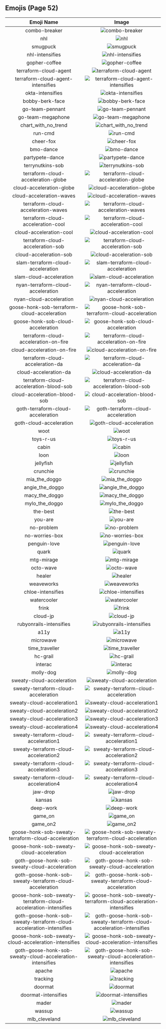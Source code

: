 
  ## Emojis (Page 52)
  |Emoji Name|Image|
  | :-: | :-: |
  |combo-breaker| ![combo-breaker](/output/combo-breaker.png)|
  |nhl| ![nhl](/output/nhl.png)|
  |smugpuck| ![smugpuck](/output/smugpuck.png)|
  |nhl-intensifies| ![nhl-intensifies](/output/nhl-intensifies.gif)|
  |gopher-coffee| ![gopher-coffee](/output/gopher-coffee.gif)|
  |terraform-cloud-agent| ![terraform-cloud-agent](/output/terraform-cloud-agent)|
  |terraform-cloud-agent-intensifies| ![terraform-cloud-agent-intensifies](/output/terraform-cloud-agent-intensifies)|
  |okta-intensifies| ![okta-intensifies](/output/okta-intensifies.gif)|
  |bobby-berk-face| ![bobby-berk-face](/output/bobby-berk-face.png)|
  |go-team-pennant| ![go-team-pennant](/output/go-team-pennant.png)|
  |go-team-megaphone| ![go-team-megaphone](/output/go-team-megaphone.png)|
  |chart_with_no_trend| ![chart_with_no_trend](/output/chart_with_no_trend.png)|
  |run-cmd| ![run-cmd](/output/run-cmd.png)|
  |cheer-fox| ![cheer-fox](/output/cheer-fox.gif)|
  |bmo-dance| ![bmo-dance](/output/bmo-dance.gif)|
  |partypete-dance| ![partypete-dance](/output/partypete-dance)|
  |terrynutkins-sob| ![terrynutkins-sob](/output/terrynutkins-sob.png)|
  |terraform-cloud-acceleration-globe| ![terraform-cloud-acceleration-globe](/output/terraform-cloud-acceleration-globe.gif)|
  |cloud-acceleration-globe| ![cloud-acceleration-globe](/output/cloud-acceleration-globe.gif)|
  |cloud-acceleration-waves| ![cloud-acceleration-waves](/output/cloud-acceleration-waves.gif)|
  |terraform-cloud-acceleration-waves| ![terraform-cloud-acceleration-waves](/output/terraform-cloud-acceleration-waves.gif)|
  |terraform-cloud-acceleration-cool| ![terraform-cloud-acceleration-cool](/output/terraform-cloud-acceleration-cool.png)|
  |cloud-acceleration-cool| ![cloud-acceleration-cool](/output/cloud-acceleration-cool.png)|
  |terraform-cloud-acceleration-sob| ![terraform-cloud-acceleration-sob](/output/terraform-cloud-acceleration-sob.png)|
  |cloud-acceleration-sob| ![cloud-acceleration-sob](/output/cloud-acceleration-sob.png)|
  |slam-terraform-cloud-acceleration| ![slam-terraform-cloud-acceleration](/output/slam-terraform-cloud-acceleration.png)|
  |slam-cloud-acceleration| ![slam-cloud-acceleration](/output/slam-cloud-acceleration.png)|
  |nyan-terraform-cloud-acceleration| ![nyan-terraform-cloud-acceleration](/output/nyan-terraform-cloud-acceleration.gif)|
  |nyan-cloud-acceleration| ![nyan-cloud-acceleration](/output/nyan-cloud-acceleration.gif)|
  |goose-honk-sob-terraform-cloud-acceleration| ![goose-honk-sob-terraform-cloud-acceleration](/output/goose-honk-sob-terraform-cloud-acceleration.png)|
  |goose-honk-sob-cloud-acceleration| ![goose-honk-sob-cloud-acceleration](/output/goose-honk-sob-cloud-acceleration.png)|
  |terraform-cloud-acceleration-on-fire| ![terraform-cloud-acceleration-on-fire](/output/terraform-cloud-acceleration-on-fire.gif)|
  |cloud-acceleration-on-fire| ![cloud-acceleration-on-fire](/output/cloud-acceleration-on-fire.gif)|
  |terraform-cloud-acceleration-da| ![terraform-cloud-acceleration-da](/output/terraform-cloud-acceleration-da.png)|
  |cloud-acceleration-da| ![cloud-acceleration-da](/output/cloud-acceleration-da.png)|
  |terraform-cloud-acceleration-blood-sob| ![terraform-cloud-acceleration-blood-sob](/output/terraform-cloud-acceleration-blood-sob.png)|
  |cloud-acceleration-blood-sob| ![cloud-acceleration-blood-sob](/output/cloud-acceleration-blood-sob.png)|
  |goth-terraform-cloud-acceleration| ![goth-terraform-cloud-acceleration](/output/goth-terraform-cloud-acceleration.png)|
  |goth-cloud-acceleration| ![goth-cloud-acceleration](/output/goth-cloud-acceleration.png)|
  |woot| ![woot](/output/woot.png)|
  |toys-r-us| ![toys-r-us](/output/toys-r-us.png)|
  |cabin| ![cabin](/output/cabin.png)|
  |loon| ![loon](/output/loon.png)|
  |jellyfish| ![jellyfish](/output/jellyfish.png)|
  |crunchie| ![crunchie](/output/crunchie.png)|
  |mia_the_doggo| ![mia_the_doggo](/output/mia_the_doggo.png)|
  |angie_the_doggo| ![angie_the_doggo](/output/angie_the_doggo.png)|
  |macy_the_doggo| ![macy_the_doggo](/output/macy_the_doggo.png)|
  |mylo_the_doggo| ![mylo_the_doggo](/output/mylo_the_doggo.png)|
  |the-best| ![the-best](/output/the-best.png)|
  |you-are| ![you-are](/output/you-are.png)|
  |no-problem| ![no-problem](/output/no-problem.png)|
  |no-worries-box| ![no-worries-box](/output/no-worries-box.png)|
  |penguin-love| ![penguin-love](/output/penguin-love.gif)|
  |quark| ![quark](/output/quark.jpg)|
  |mtg-mirage| ![mtg-mirage](/output/mtg-mirage.png)|
  |octo-wave| ![octo-wave](/output/octo-wave.gif)|
  |healer| ![healer](/output/healer.jpg)|
  |weaveworks| ![weaveworks](/output/weaveworks.png)|
  |chloe-intensifies| ![chloe-intensifies](/output/chloe-intensifies.gif)|
  |watercooler| ![watercooler](/output/watercooler.png)|
  |frink| ![frink](/output/frink.png)|
  |cloud-jp| ![cloud-jp](/output/cloud-jp.png)|
  |rubyonrails-intensifies| ![rubyonrails-intensifies](/output/rubyonrails-intensifies.gif)|
  |a11y| ![a11y](/output/a11y.png)|
  |microwave| ![microwave](/output/microwave.jpg)|
  |time_traveller| ![time_traveller](/output/time_traveller.png)|
  |hc-grail| ![hc-grail](/output/hc-grail.png)|
  |interac| ![interac](/output/interac.png)|
  |molly-dog| ![molly-dog](/output/molly-dog.png)|
  |sweaty-cloud-acceleration| ![sweaty-cloud-acceleration](/output/sweaty-cloud-acceleration.png)|
  |sweaty-terraform-cloud-acceleration| ![sweaty-terraform-cloud-acceleration](/output/sweaty-terraform-cloud-acceleration.png)|
  |sweaty-cloud-acceleration1| ![sweaty-cloud-acceleration1](/output/sweaty-cloud-acceleration1.png)|
  |sweaty-cloud-acceleration2| ![sweaty-cloud-acceleration2](/output/sweaty-cloud-acceleration2.png)|
  |sweaty-cloud-acceleration3| ![sweaty-cloud-acceleration3](/output/sweaty-cloud-acceleration3.png)|
  |sweaty-cloud-acceleration4| ![sweaty-cloud-acceleration4](/output/sweaty-cloud-acceleration4.png)|
  |sweaty-terraform-cloud-acceleration1| ![sweaty-terraform-cloud-acceleration1](/output/sweaty-terraform-cloud-acceleration1.png)|
  |sweaty-terraform-cloud-acceleration2| ![sweaty-terraform-cloud-acceleration2](/output/sweaty-terraform-cloud-acceleration2.png)|
  |sweaty-terraform-cloud-acceleration3| ![sweaty-terraform-cloud-acceleration3](/output/sweaty-terraform-cloud-acceleration3.png)|
  |sweaty-terraform-cloud-acceleration4| ![sweaty-terraform-cloud-acceleration4](/output/sweaty-terraform-cloud-acceleration4.png)|
  |jaw-drop| ![jaw-drop](/output/jaw-drop.gif)|
  |kansas| ![kansas](/output/kansas.jpg)|
  |deep-work| ![deep-work](/output/deep-work.png)|
  |game_on| ![game_on](/output/game_on.jpg)|
  |game_on2| ![game_on2](/output/game_on2.jpg)|
  |goose-honk-sob-sweaty-terraform-cloud-acceleration| ![goose-honk-sob-sweaty-terraform-cloud-acceleration](/output/goose-honk-sob-sweaty-terraform-cloud-acceleration.png)|
  |goose-honk-sob-sweaty-cloud-acceleration| ![goose-honk-sob-sweaty-cloud-acceleration](/output/goose-honk-sob-sweaty-cloud-acceleration.png)|
  |goth-goose-honk-sob-sweaty-cloud-acceleration| ![goth-goose-honk-sob-sweaty-cloud-acceleration](/output/goth-goose-honk-sob-sweaty-cloud-acceleration.png)|
  |goth-goose-honk-sob-sweaty-terraform-cloud-acceleration| ![goth-goose-honk-sob-sweaty-terraform-cloud-acceleration](/output/goth-goose-honk-sob-sweaty-terraform-cloud-acceleration.png)|
  |goose-honk-sob-sweaty-terraform-cloud-acceleration-intensifies| ![goose-honk-sob-sweaty-terraform-cloud-acceleration-intensifies](/output/goose-honk-sob-sweaty-terraform-cloud-acceleration-intensifies.gif)|
  |goth-goose-honk-sob-sweaty-terraform-cloud-acceleration-intensifies| ![goth-goose-honk-sob-sweaty-terraform-cloud-acceleration-intensifies](/output/goth-goose-honk-sob-sweaty-terraform-cloud-acceleration-intensifies.gif)|
  |goose-honk-sob-sweaty-cloud-acceleration-intensifies| ![goose-honk-sob-sweaty-cloud-acceleration-intensifies](/output/goose-honk-sob-sweaty-cloud-acceleration-intensifies.gif)|
  |goth-goose-honk-sob-sweaty-cloud-acceleration-intensifies| ![goth-goose-honk-sob-sweaty-cloud-acceleration-intensifies](/output/goth-goose-honk-sob-sweaty-cloud-acceleration-intensifies.gif)|
  |apache| ![apache](/output/apache.png)|
  |tracking| ![tracking](/output/tracking.png)|
  |doormat| ![doormat](/output/doormat.png)|
  |doormat-intensifies| ![doormat-intensifies](/output/doormat-intensifies.gif)|
  |mader| ![mader](/output/mader.jpg)|
  |wassup| ![wassup](/output/wassup.jpg)|
  |mlb_cleveland| ![mlb_cleveland](/output/mlb_cleveland.png)|
  